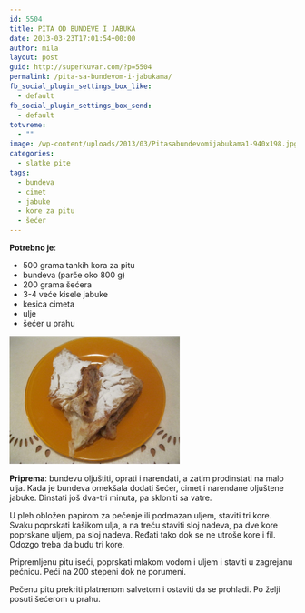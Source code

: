 ```yaml
---
id: 5504
title: PITA OD BUNDEVE I JABUKA
date: 2013-03-23T17:01:54+00:00
author: mila
layout: post
guid: http://superkuvar.com/?p=5504
permalink: /pita-sa-bundevom-i-jabukama/
fb_social_plugin_settings_box_like:
  - default
fb_social_plugin_settings_box_send:
  - default
totvreme:
  - ""
image: /wp-content/uploads/2013/03/Pitasabundevomijabukama1-940x198.jpg
categories:
  - slatke pite
tags:
  - bundeva
  - cimet
  - jabuke
  - kore za pitu
  - šećer
---
```

**Potrebno je**:

  * 500 grama tankih kora za pitu
  * bundeva (parče oko 800 g)
  * 200 grama šećera
  * 3-4 veće kisele jabuke
  * kesica cimeta
  * ulje
  * šećer u prahu

<img class="alignnone size-medium wp-image-5507" src="/wp-content/uploads/2013/03/Pitasabundevomijabukama1-1024x768.jpg" alt="Pitasabundevomijabukama" width="300" height="225" /> 

**Priprema**: bundevu oljuštiti, oprati i narendati, a zatim prodinstati na malo ulja. Kada je bundeva omekšala dodati šećer, cimet i narendane oljuštene jabuke. Dinstati još dva-tri minuta, pa skloniti sa vatre.

U pleh obložen papirom za pečenje ili podmazan uljem, staviti tri kore. Svaku poprskati kašikom ulja, a na treću staviti sloj nadeva, pa dve kore poprskane uljem, pa sloj nadeva. Ređati tako dok se ne utroše kore i fil. Odozgo treba da budu tri kore.

Pripremljenu pitu iseći, poprskati mlakom vodom i uljem i staviti u zagrejanu pećnicu. Peći na 200 stepeni dok ne porumeni.

Pečenu pitu prekriti platnenom salvetom i ostaviti da se prohladi. Po želji posuti šećerom u prahu.